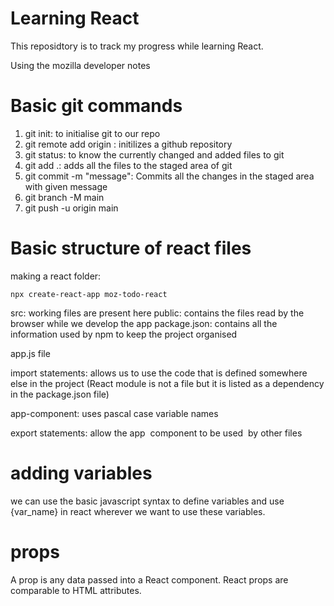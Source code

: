 # Learning React

This reposidtory is to track my progress while learning React.

Using the mozilla developer notes

# Basic git commands

1. git init: to initialise git to our repo
2. git remote add origin <github repo link>: initilizes a github repository
3. git status: to know the currently changed and added files to git
4. git add .: adds all the files to the staged area of git
5. git commit -m "message": Commits all the changes in the staged area with given message
6. git branch -M main
7. git push -u origin main
  
# Basic structure of react files
  
making a react folder:

```
npx create-react-app moz-todo-react
```

src: working files are present here
public: contains the files read by the browser while we develop the app
package.json: contains all the information used by npm to keep the project organised

app.js file

import statements: allows us to use the code that is defined somewhere else in the project
(React module is not a file but it is listed as a dependency in the package.json file)

app-component: uses pascal case variable names

export statements: allow the app  component to be used  by other files

# adding variables 

we can use the basic javascript syntax to define variables and use {var_name} in react wherever we want to use these variables.

# props

A prop is any data passed into a React component. React props are comparable to HTML attributes. 

